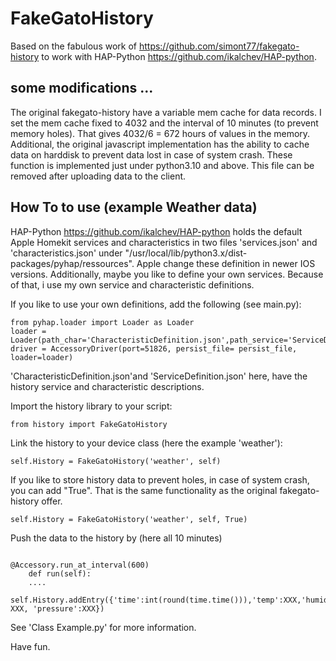 # FakeGatoHistory

Based on the fabulous work of <https://github.com/simont77/fakegato-history> to work with HAP-Python <https://github.com/ikalchev/HAP-python>.

## some modifications ...

The original fakegato-history have a variable mem cache for data records. I set the mem cache fixed to 4032 and the interval of 10 minutes (to prevent memory holes). That gives 4032/6 = 672 hours of values in the memory. 
Additional, the original javascript implementation has the ability to cache data on harddisk to prevent data lost in case of system crash. These function is implemented just under python3.10 and above. This file can be removed after uploading data to the client.

## How To to use (example Weather data)

HAP-Python <https://github.com/ikalchev/HAP-python> holds the default Apple Homekit services and characteristics in two files 'services.json' and 'characteristics.json' under "/usr/local/lib/python3.x/dist-packages/pyhap/ressources". Apple change these definition in newer IOS versions. Additionally, maybe you like to define your own services. Because of that, i use my own service and characteristic definitions.

If you like to use your own definitions, add the following (see main.py):

```#!/usr/bin/env python3
from pyhap.loader import Loader as Loader
loader = Loader(path_char='CharacteristicDefinition.json',path_service='ServiceDefinition.json')
driver = AccessoryDriver(port=51826, persist_file= persist_file, loader=loader)

```

'CharacteristicDefinition.json'and 'ServiceDefinition.json' here, have the history service and characteristic descriptions.

Import the history library to your script:

```#!/usr/bin/env python3
from history import FakeGatoHistory
```

Link the history to your device class (here the example 'weather'):

```#!/usr/bin/env python3
self.History = FakeGatoHistory('weather', self)
```

If you like to store history data to prevent holes, in case of system crash,  you can add "True". That is the same functionality as the original fakegato-history offer. 

```#!/usr/bin/env python3
self.History = FakeGatoHistory('weather', self, True)
```

Push the data to the history by (here all 10 minutes)

```#!/usr/bin/env python3

@Accessory.run_at_interval(600)
    def run(self):
    ....
    self.History.addEntry({'time':int(round(time.time())),'temp':XXX,'humidity': XXX, 'pressure':XXX})
```

See 'Class Example.py' for more information. 

Have fun.
